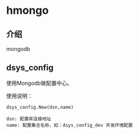 # hmongo

## 介绍

mongodb



## dsys_config

使用Mongodb做配置中心。

使用说明：
```
dsys_config.New(dsn,name)

dsn: 配置库连接地址
name: 配置集合名称，如：dsys_config_dev 开发环境配置
```

